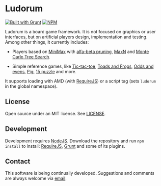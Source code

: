 ﻿Ludorum
=======

[![Built with Grunt](https://cdn.gruntjs.com/builtwith.png)](http://gruntjs.com/) [![NPM](https://nodei.co/npm/ludorum.png?mini=true)](https://www.npmjs.com/package/ludorum)

Ludorum is a board game framework. It is not focused on graphics or user interfaces, but on artificial players design, implementation and testing. Among other things, it currently includes:

* Players based on [MiniMax](http://en.wikipedia.org/wiki/Minimax#Minimax_algorithm_with_alternate_moves) with [alfa-beta pruning](http://en.wikipedia.org/wiki/Alpha-beta_pruning), [MaxN](http://dl.acm.org/citation.cfm?id=2887795) and [Monte Carlo Tree Search](http://en.wikipedia.org/wiki/Monte-Carlo_tree_search).

* Simple reference games, like [Tic-tac-toe](http://en.wikipedia.org/wiki/Tic-tac-toe), [Toads and Frogs](http://en.wikipedia.org/wiki/Toads_and_Frogs_%28game%29), [Odds and evens](http://en.wikipedia.org/wiki/Odds_and_evens), [Pig](http://en.wikipedia.org/wiki/Pig_%28dice_game%29), [15 puzzle](https://en.wikipedia.org/wiki/15_puzzle) and more.

It supports loading with AMD (with [RequireJS](http://requirejs.org/)) or a script tag (sets `ludorum` in the global namespace).

## License

Open source under an MIT license. See [LICENSE](LICENSE.md).

## Development

Development requires [NodeJS](http://nodejs.org/). Download the repository and run `npm install` to install: [RequireJS](http://requirejs.org/), [Grunt](http://gruntjs.com/) and some of its plugins.

## Contact

This software is being continually developed. Suggestions and comments are always welcome via [email](mailto:leonardo.val@creatartis.com).
